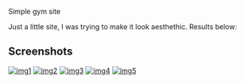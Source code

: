 
Simple gym site

Just a little site, I was trying to make it look aesthethic. Results below:




## Screenshots

<a href="https://ibb.co/5Ffh8ZS"><img src="https://i.ibb.co/HdkTzZb/img1.png" alt="img1" border="0"></a>
<a href="https://ibb.co/4RD08fM"><img src="https://i.ibb.co/GQ1rWJk/img2.png" alt="img2" border="0"></a>
<a href="https://ibb.co/G3hJNPQ"><img src="https://i.ibb.co/HpJ23gT/img3.png" alt="img3" border="0"></a>
<a href="https://ibb.co/dfNdz80"><img src="https://i.ibb.co/qDHtPTM/img4.png" alt="img4" border="0"></a>
<a href="https://ibb.co/chWKZkD"><img src="https://i.ibb.co/CKjpYmh/img5.png" alt="img5" border="0"></a>


